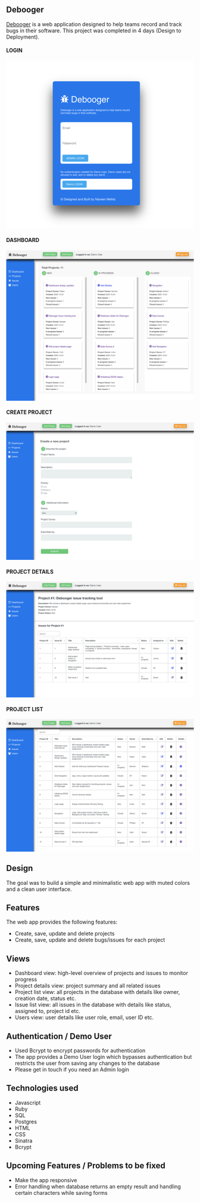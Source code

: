 ## Debooger

[Debooger](http://debooger.herokuapp.com/) is a web application designed to help teams record and track bugs in their software. This project was completed in 4 days (Design to Deployment).

#### LOGIN
![Login](/public/images/login.png)

#### DASHBOARD
![Dashboard](/public/images/dashboard.png)

#### CREATE PROJECT
![CreateProject](/public/images/create_form.png)

#### PROJECT DETAILS
![ProjectDetails](/public/images/project_details.png)

#### PROJECT LIST
![ProjectList](/public/images/project_list.png)

## Design 

The goal was to build a simple and minimalistic web app with muted colors and a clean user interface.

## Features

The web app provides the following features:
- Create, save, update and delete projects
- Create, save, update and delete bugs/issues for each project

## Views

- Dashboard view: high-level overview of projects and issues to monitor progress 
- Project details view: project summary and all related issues 
- Project list view: all projects in the database with details like owner, creation date, status etc.
- Issue list view: all issues in the database with details like status, assigned to, project id etc.
- Users view: user details like user role, email, user ID etc.  

## Authentication / Demo User

- Used Bcrypt to encrypt passwords for authentication 
- The app provides a Demo User login which bypasses authentication but restricts the user from saving any changes to the database 
- Please get in touch if you need an Admin login 

## Technologies used

- Javascript
- Ruby
- SQL
- Postgres
- HTML
- CSS 
- Sinatra
- Bcrypt

## Upcoming Features / Problems to be fixed

- Make the app responsive 
- Error handling when database returns an empty result and handling certain characters while saving forms


